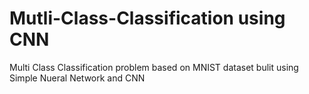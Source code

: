 # Mutli-Class-Classification using CNN
Multi Class Classification problem based on MNIST dataset bulit using Simple Nueral Network and CNN 

